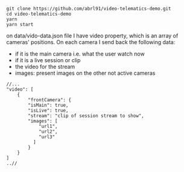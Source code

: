 ```shell
git clone https://github.com/abrl91/video-telematics-demo.git
cd video-telematics-demo
yarn
yarn start
```
on data/vido-data.json file I have video property, which is an array of cameras' positions.
On each camera I send back the following data:
- if it is the main camera i.e. what the user watch now
- if it is a live session or clip
- the video for the stream
- images: present images on the other not active cameras

```shell
//...
"video": [
    {
        "frontCamera": {
        "isMain": true,
        "isLive": true,
        "stream": "clip of session stream to show",
        "images": [
            "url1",
            "url2",
            "url3"
          ]
        }
    }
]
..//

```